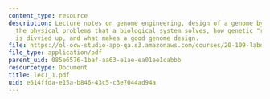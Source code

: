 ```yaml
---
content_type: resource
description: Lecture notes on genome engineering, design of a genome by considering
  the physical problems that a biological system solves, how genetic "real estate"
  is divvied up, and what makes a good genome design.
file: https://ol-ocw-studio-app-qa.s3.amazonaws.com/courses/20-109-laboratory-fundamentals-in-biological-engineering-fall-2007/e614ffdae15ab84643c5c3e7044ad94a_lec1_1.pdf
file_type: application/pdf
parent_uid: 085e6576-1baf-aa63-e1ae-ea01ee1cabbb
resourcetype: Document
title: lec1_1.pdf
uid: e614ffda-e15a-b846-43c5-c3e7044ad94a
---
```

